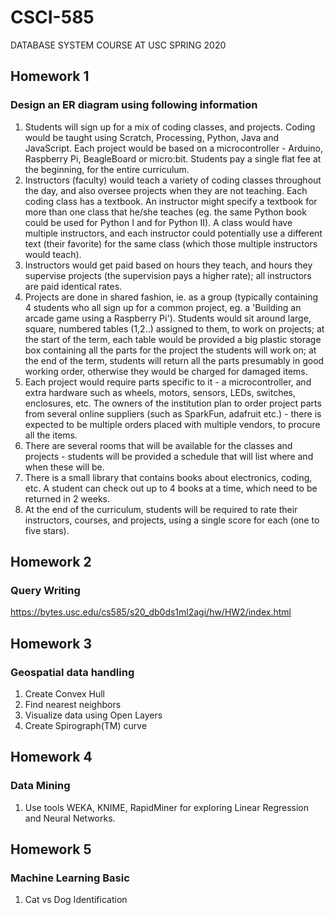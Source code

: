 # CSCI-585
DATABASE SYSTEM COURSE AT USC SPRING 2020

## Homework 1
### Design an ER diagram using following information
1) Students will sign up for a mix of coding classes, and projects. Coding would be taught using Scratch, Processing, Python, Java and JavaScript. Each project would be based on a microcontroller - Arduino, Raspberry Pi, BeagleBoard or micro:bit. Students pay a single flat fee at the beginning, for the entire curriculum.
2) Instructors (faculty) would teach a variety of coding classes throughout the day, and also oversee projects when they are not teaching. Each coding class has a textbook. An instructor might specify a textbook for more than one class that he/she teaches (eg. the same Python book could be used for Python I and for Python II). A class would have multiple instructors, and each instructor could potentially use a different text (their favorite) for the same class (which those multiple instructors would teach).
3) Instructors would get paid based on hours they teach, and hours they supervise projects (the supervision pays a higher rate); all instructors are paid identical rates.
4) Projects are done in shared fashion, ie. as a group (typically containing 4 students who all sign up for a common project, eg. a 'Building an arcade game using a Raspberry Pi'). Students would sit around large, square, numbered tables (1,2..) assigned to them, to work on projects; at the start of the term, each table would be provided a big plastic storage box containing all the parts for the project the students will work on; at the end of the term, students will return all the parts presumably in good working order, otherwise they would be charged for damaged items.
5) Each project would require parts specific to it - a microcontroller, and extra hardware such as wheels, motors, sensors, LEDs, switches, enclosures, etc.
The owners of the institution plan to order project parts from several online suppliers (such as SparkFun, adafruit etc.) - there is expected to be multiple orders placed with multiple vendors, to procure all the items.
6) There are several rooms that will be available for the classes and projects - students will be provided a schedule that will list where and when these will be.
7) There is a small library that contains books about electronics, coding, etc. A student can check out up to 4 books at a time, which need to be returned in 2 weeks.
8) At the end of the curriculum, students will be required to rate their instructors, courses, and projects, using a single score for each (one to five stars).



## Homework 2
### Query Writing
https://bytes.usc.edu/cs585/s20_db0ds1ml2agi/hw/HW2/index.html


## Homework 3
### Geospatial data handling
1) Create Convex Hull
2) Find nearest neighbors
3) Visualize data using Open Layers
4) Create Spirograph(TM) curve 

## Homework 4
### Data Mining
1) Use tools WEKA, KNIME, RapidMiner for exploring Linear Regression and Neural Networks.

## Homework 5
### Machine Learning Basic
1) Cat vs Dog Identification

